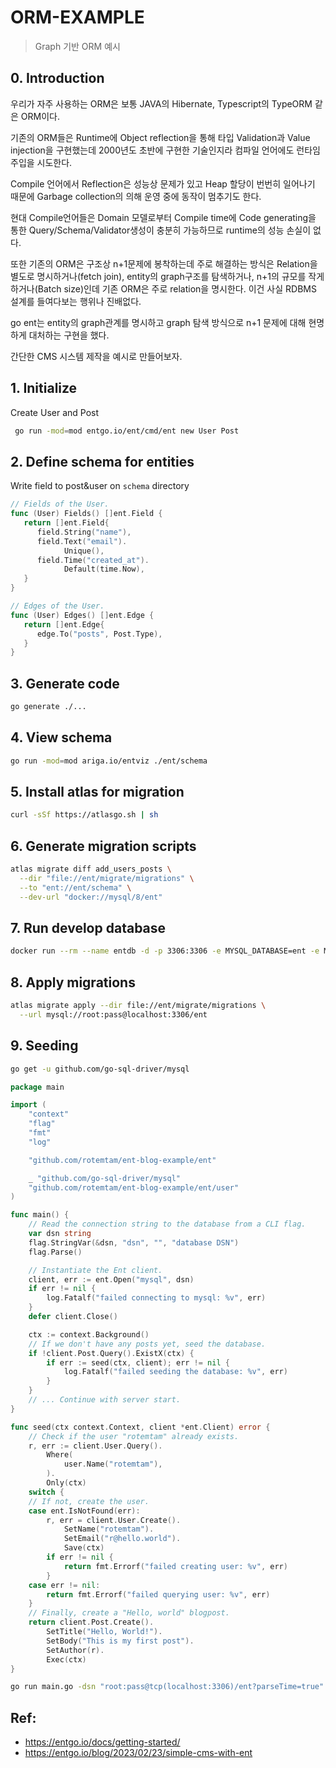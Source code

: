 # ORM-EXAMPLE

> Graph 기반 ORM 예시

## 0. Introduction

우리가 자주 사용하는 ORM은 보통 JAVA의 Hibernate, Typescript의 TypeORM 같은 ORM이다.

기존의 ORM들은 Runtime에 Object reflection을 통해 타입 Validation과 Value injection을 구현했는데 2000년도 초반에 구현한 기술인지라 컴파일 언어에도 런타임 주입을 시도한다.

Compile 언어에서 Reflection은 성능상 문제가 있고 Heap 할당이 번번히 일어나기 때문에 Garbage collection의 의해 운영 중에 동작이 멈추기도 한다.

현대 Compile언어들은 Domain 모델로부터 Compile time에 Code generating을 통한 Query/Schema/Validator생성이 충분히 가능하므로 runtime의 성능 손실이 없다.

또한 기존의 ORM은 구조상 n+1문제에 봉착하는데 주로 해결하는 방식은 Relation을 별도로 명시하거나(fetch join), entity의 graph구조를 탐색하거나, n+1의 규모를 작게하거나(Batch size)인데 기존 ORM은 주로 relation을 명시한다. 이건 사실 RDBMS 설계를 들여다보는 행위나 진배없다.

go ent는 entity의 graph관계를 명시하고 graph 탐색 방식으로 n+1 문제에 대해 현명하게 대처하는 구현을 했다.

간단한 CMS 시스템 제작을 예시로 만들어보자.

## 1. Initialize

Create User and Post

```bash
 go run -mod=mod entgo.io/ent/cmd/ent new User Post
```

## 2. Define schema for entities

Write field to post&user on `schema` directory

```go
// Fields of the User.
func (User) Fields() []ent.Field {
   return []ent.Field{
      field.String("name"),
      field.Text("email").
            Unique(),
      field.Time("created_at").
            Default(time.Now),
   }
}

// Edges of the User.
func (User) Edges() []ent.Edge {
   return []ent.Edge{
      edge.To("posts", Post.Type),
   }
}
```

## 3. Generate code

```bash
go generate ./...
```

## 4. View schema

```bash
go run -mod=mod ariga.io/entviz ./ent/schema
```

## 5. Install atlas for migration

```bash
curl -sSf https://atlasgo.sh | sh
```

## 6. Generate migration scripts

```bash
atlas migrate diff add_users_posts \
  --dir "file://ent/migrate/migrations" \
  --to "ent://ent/schema" \
  --dev-url "docker://mysql/8/ent"
```

## 7. Run develop database

```bash
docker run --rm --name entdb -d -p 3306:3306 -e MYSQL_DATABASE=ent -e MYSQL_ROOT_PASSWORD=pass mysql:8
```

## 8. Apply migrations

```bash
atlas migrate apply --dir file://ent/migrate/migrations \
  --url mysql://root:pass@localhost:3306/ent
```

## 9. Seeding

```bash
go get -u github.com/go-sql-driver/mysql
```

```go
package main

import (
    "context"
    "flag"
    "fmt"
    "log"

    "github.com/rotemtam/ent-blog-example/ent"

    _ "github.com/go-sql-driver/mysql"
    "github.com/rotemtam/ent-blog-example/ent/user"
)

func main() {
    // Read the connection string to the database from a CLI flag.
    var dsn string
    flag.StringVar(&dsn, "dsn", "", "database DSN")
    flag.Parse()

    // Instantiate the Ent client.
    client, err := ent.Open("mysql", dsn)
    if err != nil {
        log.Fatalf("failed connecting to mysql: %v", err)
    }
    defer client.Close()

    ctx := context.Background()
    // If we don't have any posts yet, seed the database.
    if !client.Post.Query().ExistX(ctx) {
        if err := seed(ctx, client); err != nil {
            log.Fatalf("failed seeding the database: %v", err)
        }
    }
    // ... Continue with server start.
}

func seed(ctx context.Context, client *ent.Client) error {
    // Check if the user "rotemtam" already exists.
    r, err := client.User.Query().
        Where(
            user.Name("rotemtam"),
        ).
        Only(ctx)
    switch {
    // If not, create the user.
    case ent.IsNotFound(err):
        r, err = client.User.Create().
            SetName("rotemtam").
            SetEmail("r@hello.world").
            Save(ctx)
        if err != nil {
            return fmt.Errorf("failed creating user: %v", err)
        }
    case err != nil:
        return fmt.Errorf("failed querying user: %v", err)
    }
    // Finally, create a "Hello, world" blogpost.
    return client.Post.Create().
        SetTitle("Hello, World!").
        SetBody("This is my first post").
        SetAuthor(r).
        Exec(ctx)
}
```

```bash
go run main.go -dsn "root:pass@tcp(localhost:3306)/ent?parseTime=true"
```

## Ref:

- https://entgo.io/docs/getting-started/
- https://entgo.io/blog/2023/02/23/simple-cms-with-ent
